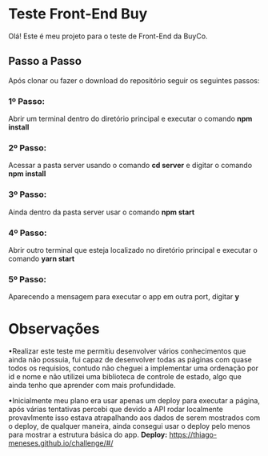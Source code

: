 # Teste Front-End Buy

Olá! Este é meu projeto para o teste de Front-End da BuyCo.

## Passo a Passo
Após clonar ou fazer o download do repositório seguir os seguintes passos:

### **1º Passo:**
Abrir um terminal dentro do diretório principal e executar o comando **npm install**

### **2º Passo:**
Acessar a pasta server usando o comando **cd server** e digitar o comando **npm install**

### **3º Passo:**
Ainda dentro da pasta server usar o comando **npm start**

### **4º Passo:**
Abrir outro terminal que esteja localizado no diretório principal e executar o comando **yarn start**

### **5º Passo:**
Aparecendo a mensagem para executar o app em outra port,  digitar **y**



# Observações

•Realizar este teste me permitiu desenvolver vários conhecimentos que ainda não possuia, fui capaz de desenvolver todas as páginas com quase todos os requisios, contudo não cheguei a implementar uma ordenação por id e nome e não utilizei uma biblioteca de controle de estado, algo que ainda tenho que aprender com mais profundidade.

•Inicialmente meu plano era usar apenas um deploy para executar a página, após várias tentativas percebi que devido a API rodar localmente provavlmente isso estava atrapalhando aos dados de serem mostrados com o deploy, de qualquer maneira, ainda consegui usar o deploy pelo menos para mostrar a estrutura básica do app.
**Deploy:** https://thiago-meneses.github.io/challenge/#/

